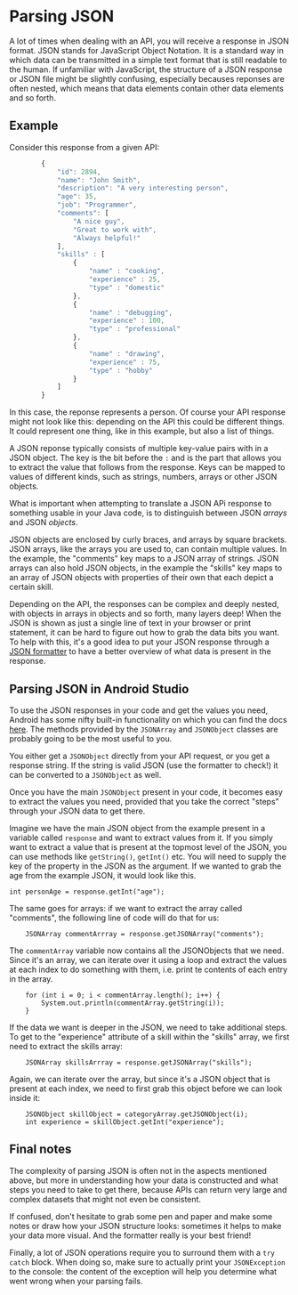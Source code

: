 # Parsing JSON

A lot of times when dealing with an API, you will receive a response in JSON format. JSON stands for JavaScript Object Notation. It is a standard way in which data can be transmitted in a simple text format that is still readable to the human. If unfamiliar with JavaScript, the structure of a JSON response or JSON file might be slightly confusing, especially becauses reponses are often nested, which means that data elements contain other data elements and so forth. 

## Example

Consider this response from a given API:

``` javascript
        {
            "id": 2894,
            "name": "John Smith",
            "description": "A very interesting person",
            "age": 35,
            "job": "Programmer",
            "comments": [
                "A nice guy", 
                "Great to work with", 
                "Always helpful!"
            ],
            "skills" : [
                {
                    "name" : "cooking",
                    "experience" : 25,
                    "type" : "domestic"
                },
                {
                    "name" : "debugging",
                    "experience" : 100,
                    "type" : "professional"
                },  
                {
                    "name" : "drawing",
                    "experience" : 75,
                    "type" : "hobby"
                }        
            ]
        }
```

In this case, the reponse represents a person. Of course your API response might not look like this: depending on the API this could be different things. It could represent one thing, like in this example, but also a list of things. 

A JSON reponse typically consists of multiple key-value pairs with in a JSON object. The key is the bit before the `:` and is the part that allows you to extract the value that follows from the response. Keys can be mapped to values of different kinds, such as strings, numbers, arrays or other JSON objects.

What is important when attempting to translate a JSON APi response to something usable in your Java code, is to distinguish between JSON *arrays* and JSON *objects*. 

JSON objects are enclosed by curly braces, and arrays by square brackets. JSON arrays, like the arrays you are used to, can contain multiple values. In the example, the "comments"  key maps to a JSON array of strings. JSON arrays can also hold JSON objects, in the example the "skills" key maps to an array of JSON objects with properties of their own that each depict a certain skill.

Depending on the API, the responses can be complex and deeply nested, with objects in arrays in objects and so forth, many layers deep! When the JSON is shown as just a single line of text in your browser or print statement, it can be hard to figure out how to grab the data bits you want. To help with this, it's a good idea to put your JSON response through a [JSON formatter](https://jsonformatter.curiousconcept.com/) to have a better overview of what data is present in the response.


## Parsing JSON in Android Studio

To use the JSON responses in your code and get the values you need, Android has some nifty built-in functionality on which you can find the docs [here](https://developer.android.com/reference/org/json/package-summary.html). The methods provided by the `JSONArray` and `JSONObject` classes are probably going to be the most useful to you.

You either get a `JSONObject` directly from your API request, or you get a response string. If the string is valid JSON (use the formatter to check!) it can be converted to a `JSONObject` as well. 

Once you have the main `JSONObject` present in your code, it becomes easy to extract the values you need, provided that you take the correct "steps" through your JSON data to get there.



Imagine we have the main JSON object from the example present in a variable called `response` and want to extract values from it. If you simply want to extract a value that is present at the topmost level of the JSON, you can use methods like `getString()`, `getInt()` etc. You will need to supply the key of the property in the JSON as the argument. If we wanted to grab the age from the example JSON, it would look like this. 

    int personAge = response.getInt("age");

The same goes for arrays: if we want to extract the array called "comments", the following line of code will do that for us:

        JSONArray commentArrray = response.getJSONArray("comments");

The `commentArray` variable now contains all the JSONObjects that we need. Since it's an array, we can iterate over it using a loop and extract the values at each index to do something with them, i.e. print te contents of each entry in the array.

        for (int i = 0; i < commentArray.length(); i++) {
            System.out.println(commentArray.getString(i));
        }

If the data we want is deeper in the JSON, we need to take additional steps. To get to the "experience" attribute of a skill within the "skills" array, we first need to extract the skills array:

        JSONArray skillsArrray = response.getJSONArray("skills");

Again, we can iterate over the array, but since it's a JSON object that is present at each index, we need to first grab this object before we can look inside it:

        JSONObject skillObject = categoryArray.getJSONObject(i);
        int experience = skillObject.getInt("experience");


## Final notes

The complexity of parsing JSON is often not in the aspects mentioned above, but more in understanding how your data is constructed and what steps you need to take to get there, because APIs can return very large and complex datasets that might not even be consistent.

If confused, don't hesitate to grab some pen and paper and make some notes or draw how your JSON structure looks: sometimes it helps to make your data more visual. And the formatter really is your best friend!

Finally, a lot of JSON operations require you to surround them with a `try catch` block. When doing so, make sure to actually print your `JSONException` to the console: the content of the exception will help you determine what went wrong when your parsing fails. 

